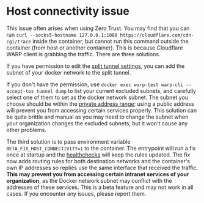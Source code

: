 # Host connectivity issue

This issue often arises when using Zero Trust. You may find that you can run `curl --socks5-hostname 127.0.0.1:1080 https://cloudflare.com/cdn-cgi/trace` inside the container, but cannot run this command outside the container (from host or another container). This is because Cloudflare WARP client is grabbing the traffic. There are three solutions.

If you have permission to edit the [split tunnel settings](https://developers.cloudflare.com/cloudflare-one/connections/connect-devices/warp/configure-warp/route-traffic/split-tunnels/), you can add the subnet of your docker network to the split tunnel.

If you don't have the permission, use `docker exec warp-test warp-cli --accept-tos tunnel dump` to list your current excluded subnets, and carefully select one of them to set as the docker network subnet. The subnet you choose should be within the [private address range](https://en.wikipedia.org/wiki/Private_network#Private_IPv4_addresses); using a public address will prevent you from accessing certain services properly. This solution can be quite brittle and manual as you may need to change the subnet when your organization changes the excluded subnets, but it won't cause any other problems.

The third solution is to pass environment variable `BETA_FIX_HOST_CONNECTIVITY=1` to the container. The entrypoint will run a fix once at startup and the [healthchecks](healthcheck.md) will keep the rules updated. The fix now adds routing rules for both destination networks and the container's own IP addresses so replies use the same interface that received the traffic. **This may prevent you from accessing certain intranet services of your organization**, as the Docker network subnet may conflict with the addresses of these services. This is a beta feature and may not work in all cases. If you encounter any issues, please report them.
